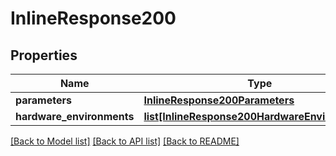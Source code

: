 # InlineResponse200

## Properties
Name | Type | Description | Notes
------------ | ------------- | ------------- | -------------
**parameters** | [**InlineResponse200Parameters**](InlineResponse200Parameters.md) |  |
**hardware_environments** | [**list[InlineResponse200HardwareEnvironments]**](InlineResponse200HardwareEnvironments.md) |  |

[[Back to Model list]](../README.md#documentation-for-models) [[Back to API list]](../README.md#documentation-for-api-endpoints) [[Back to README]](../README.md)

